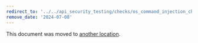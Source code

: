 ```yaml
---
redirect_to: '../../api_security_testing/checks/os_command_injection_check.md'
remove_date: '2024-07-08'
---
```


This document was moved to [another location](../../api_security_testing/checks/os_command_injection_check.md).

<!-- This redirect file can be deleted after <2024-07-08>. -->
<!-- Redirects that point to other docs in the same project expire in three months. -->
<!-- Redirects that point to docs in a different project or site (for example, link is not relative and starts with `https:`) expire in one year. -->
<!-- Before deletion, see: https://docs.gitlab.com/ee/development/documentation/redirects.html -->